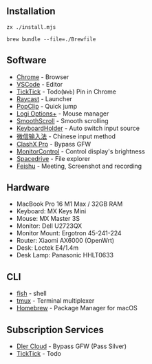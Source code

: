 ## Installation

```shell
zx ./install.mjs
```

```shell
brew bundle --file=./Brewfile
```

## Software

- [Chrome](Chrome/Chrome.md) - Browser
- [VSCode](https://code.visualstudio.com/) - Editor
- [TickTick](https://dida365.com/) - Todo(`Web`) Pin in Chrome
- [Raycast](https://raycast.com) - Launcher
- [PopClip](https://pilotmoon.com/popclip/) - Quick jump
- [Logi Options+](https://www.logitech.com/en-us/software/logi-options-plus.html) - Mouse manager
- [SmoothScroll](https://www.smoothscroll.net/mac/) - Smooth scrolling
- [KeyboardHolder](https://github.com/leaves615/KeyboardHolder) - Auto switch input source
- [微信输入法](https://z.weixin.qq.com/) - Chinese input method
- [ClashX Pro](https://install.appcenter.ms/users/clashx/apps/clashx-pro/distribution_groups/public) - Bypass GFW
- [MonitorControl](https://github.com/MonitorControl/MonitorControl) - Control display's brightness
- [Spacedrive](https://github.com/spacedriveapp/spacedrive) - File explorer
- [Feishu](https://www.feishu.cn/) - Meeting, Screenshot and recording

## Hardware

- MacBook Pro 16 M1 Max / 32GB RAM
- Keyboard: MX Keys Mini
- Mouse: MX Master 3S
- Monitor: Dell U2723QX
- Monitor Mount: Ergotron 45-241-224
- Router: Xiaomi AX6000 (OpenWrt)
- Desk: Loctek E4/1.4m
- Desk Lamp: Panasonic HHLT0633

## CLI

- [fish](https://fishshell.com/) - shell
- [tmux](https://github.com/tmux/tmux) - Terminal multiplexer
- [Homebrew](https://brew.sh/) - Package Manager for macOS

## Subscription Services

- [Dler Cloud](https://dlercloud.com/) - Bypass GFW (Pass Silver)
- [TickTick](https://ticktick.com/) - Todo
